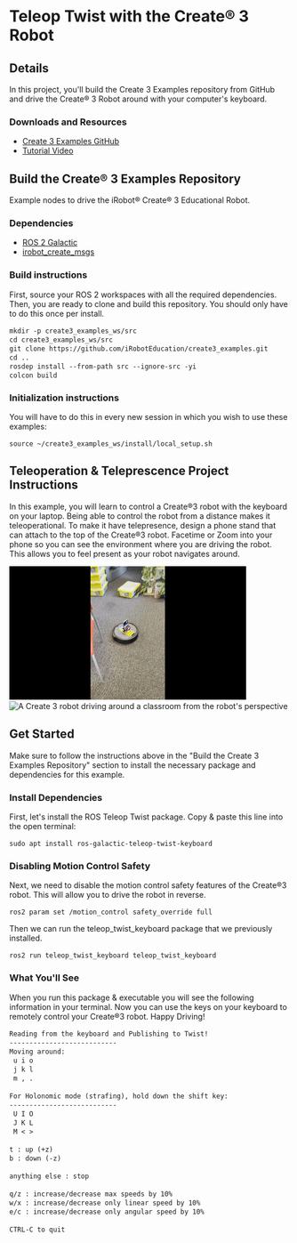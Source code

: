 # Teleop Twist with the Create® 3 Robot
## Details
In this project, you'll build the Create 3 Examples repository from GitHub and drive the Create® 3 Robot around with your computer's keyboard.

### Downloads and Resources
* [Create 3 Examples GitHub](https://github.com/iRobotEducation/create3_examples)
* [Tutorial Video](https://bcove.video/3BOpW9D)

## Build the Create® 3 Examples Repository
Example nodes to drive the iRobot® Create® 3 Educational Robot.

### Dependencies
* [ROS 2 Galactic](https://docs.ros.org/en/galactic/Installation.html)
* [irobot_create_msgs](https://github.com/iRobotEducation/irobot_create_msgs)

### Build instructions
First, source your ROS 2 workspaces with all the required dependencies. Then, you are ready to clone and build this repository. You should only have to do this once per install.

```
mkdir -p create3_examples_ws/src
cd create3_examples_ws/src
git clone https://github.com/iRobotEducation/create3_examples.git
cd ..
rosdep install --from-path src --ignore-src -yi
colcon build
```

### Initialization instructions
You will have to do this in every new session in which you wish to use these examples:
```
source ~/create3_examples_ws/install/local_setup.sh
```

## Teleoperation & Teleprescence Project Instructions
In this example, you will learn to control a Create®3 robot with the keyboard on your laptop. Being able to control the robot from a distance makes it teleoperational. To make it have telepresence, design a phone stand that can attach to the top of the Create®3 robot. Facetime or Zoom into your phone so you can see the environment where you are driving the robot. This allows you to feel present as your robot navigates around.

![A Create 3 robot driving around a classroom from a student perspective](./teleop-1.gif)
![A Create 3 robot driving around a classroom from the robot's perspective](./teleop-2.gif)

## Get Started
Make sure to follow the instructions above in the "Build the Create 3 Examples Repository" section to install the necessary package and dependencies for this example.

### Install Dependencies
First, let's install the ROS Teleop Twist package. Copy & paste this line into the open terminal:
```
sudo apt install ros-galactic-teleop-twist-keyboard
```

### Disabling Motion Control Safety

Next, we need to disable the motion control safety features of the Create®3 robot. This will allow you to drive the robot in reverse.
```
ros2 param set /motion_control safety_override full
```
Then we can run the teleop_twist_keyboard package that we previously installed.
```
ros2 run teleop_twist_keyboard teleop_twist_keyboard
```
### What You'll See
When you run this package & executable you will see the following information in your terminal. Now you can use the keys on your keyboard to remotely control your Create®3 robot. Happy Driving!

```
Reading from the keyboard and Publishing to Twist!
---------------------------
Moving around:
 u i o
 j k l
 m , .

For Holonomic mode (strafing), hold down the shift key:
---------------------------
 U I O
 J K L
 M < >

t : up (+z)
b : down (-z)

anything else : stop

q/z : increase/decrease max speeds by 10%
w/x : increase/decrease only linear speed by 10%
e/c : increase/decrease only angular speed by 10%

CTRL-C to quit
```